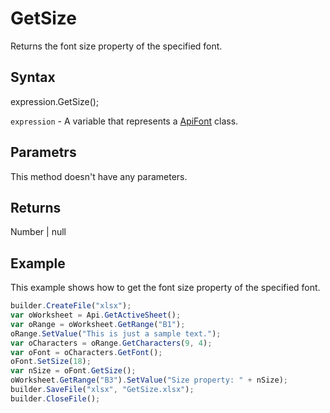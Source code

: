 # GetSize

Returns the font size property of the specified font.

## Syntax

expression.GetSize();

`expression` - A variable that represents a [ApiFont](../ApiFont.md) class.

## Parametrs

This method doesn't have any parameters.

## Returns

Number &#124; null

## Example

This example shows how to get the font size property of the specified font.

```javascript
builder.CreateFile("xlsx");
var oWorksheet = Api.GetActiveSheet();
var oRange = oWorksheet.GetRange("B1");
oRange.SetValue("This is just a sample text.");
var oCharacters = oRange.GetCharacters(9, 4);
var oFont = oCharacters.GetFont();
oFont.SetSize(18);
var nSize = oFont.GetSize();
oWorksheet.GetRange("B3").SetValue("Size property: " + nSize);
builder.SaveFile("xlsx", "GetSize.xlsx");
builder.CloseFile();
```